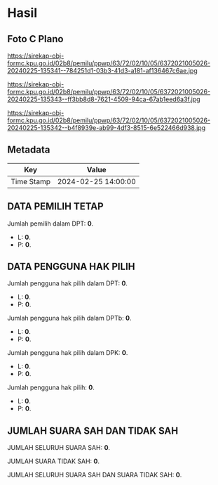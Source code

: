 # Hasil

## Foto C Plano

https://sirekap-obj-formc.kpu.go.id/02b8/pemilu/ppwp/63/72/02/10/05/6372021005026-20240225-135341--784251d1-03b3-41d3-a181-af136467c6ae.jpg

https://sirekap-obj-formc.kpu.go.id/02b8/pemilu/ppwp/63/72/02/10/05/6372021005026-20240225-135343--ff3bb8d8-7621-4509-94ca-67ab1eed6a3f.jpg

https://sirekap-obj-formc.kpu.go.id/02b8/pemilu/ppwp/63/72/02/10/05/6372021005026-20240225-135342--b4f8939e-ab99-4df3-8515-6e522466d938.jpg


## Metadata

| Key        | Value               |
| ---------- | ------------------- |
| Time Stamp | 2024-02-25 14:00:00 |


## DATA PEMILIH TETAP

Jumlah pemilih dalam DPT: **0**.
 * L: **0**.
 * P: **0**.

## DATA PENGGUNA HAK PILIH

Jumlah pengguna hak pilih dalam DPT: **0**.
 * L: **0**.
 * P: **0**.

Jumlah pengguna hak pilih dalam DPTb: **0**.
 * L: **0**.
 * P: **0**.

Jumlah pengguna hak pilih dalam DPK: **0**.
 * L: **0**.
 * P: **0**.

Jumlah pengguna hak pilih: **0**.
 * L: **0**.
 * P: **0**.

## JUMLAH SUARA SAH DAN TIDAK SAH

JUMLAH SELURUH SUARA SAH: **0**.

JUMLAH SUARA TIDAK SAH: **0**.

JUMLAH SELURUH SUARA SAH DAN SUARA TIDAK SAH: **0**.


